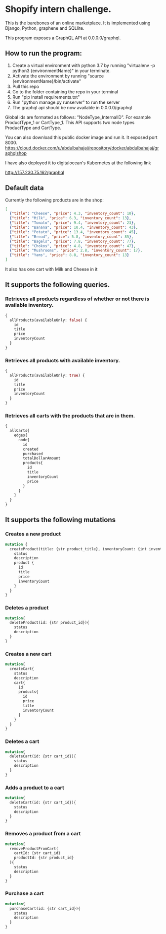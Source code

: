 # Shopify intern challenge.
This is the barebones of an online marketplace. It is implemented using Django, Python, graphene and SQLlite.

This program exposes a GraphQL API at 0.0.0.0/graphql.

## How to run the program:
1) Create a virtual environment with python 3.7 by running "virtualenv -p python3 {environmentName}" in your terminate.
2) Activate the environment by running "source {environmentName}/bin/activate"
3) Pull this repo
4) Go to the folder containing the repo in your terminal
5) Run "pip install requirements.txt"
6) Run "python manage.py runserver" to run the server
7) The graphql api should be now available in 0.0.0.0/graphql

Global ids are formated as follows: "NodeType_InternalID". For example ProductType_1 or CartType_1.
This API supports two node types ProductType and CartType.

You can also download this public docker image and run it. It exposed port 8000.
https://cloud.docker.com/u/abdulbahajaj/repository/docker/abdulbahajaj/graphqlshop

I have also deployed it to digitalocean's Kubernetes at the following link

http://157.230.75.162/graphql


## Default data
Currently the following products are in the shop:
```json
[
  {"title": "Cheese", "price": 4.3, "inventory_count": 10}, 
  {"title": "Milk", "price": 6.3, "inventory_count": 13}, 
  {"title": "Tomato", "price": 9.4, "inventory_count": 23}, 
  {"title": "Banana", "price": 10.4, "inventory_count": 43}, 
  {"title": "Potato", "price": 13.4, "inventory_count": 45}, 
  {"title": "Bread", "price": 5.8, "inventory_count": 85}, 
  {"title": "Bagels", "price": 7.8, "inventory_count": 77}, 
  {"title": "Chokos", "price": 4.8, "inventory_count": 47}, 
  {"title": "Mushrooms", "price": 2.8, "inventory_count": 17}, 
  {"title": "Yams", "price": 8.8, "inventory_count": 13}
]
```
It also has one cart with Milk and Cheese in it




## It supports the following queries.

### Retrieves all products regardless of whether or not there is available inventory.
```graphql
{
  allProducts(availableOnly: false) {
    id
    title
    price
    inventoryCount
  }
}
```

### Retrieves all products with available inventory.
```graphql
{
  allProducts(availableOnly: true) {
    id
    title
    price
    inventoryCount
  }
}
```

### Retrieves all carts with the products that are in them.
```graphql
{
  allCarts{
    edges{
      node{
        id
        created
        purchased
        totalDollarAmount
        products{
          id
          title
          inventoryCount
          price     
        }
      }
    }
  }
}
```

## It supports the following mutations

### Creates a new product
```graphql
mutation {
  createProduct(title: {str product_title}, inventoryCount: {int inventory_count}, price: { float product_price }) {
    status
    description
    product {
      id
      title
      price
      inventoryCount
    }
  }
}
```

### Deletes a product
```graphql
mutation{
  deleteProduct(id: {str product_id}){
    status
    description
  } 
}
```

### Creates a new cart
```graphql
mutation{
  createCart{
    status
    description
    cart{
      id
      products{
        id
        price
        title
        inventoryCount
      }
    }
  }
}
```

### Deletes a cart
```graphql
mutation{
  deleteCart(id: {str cart_id}){
    status
    description
  }
}
```

### Adds a product to a cart
```graphql
mutation{
  deleteCart(id: {str cart_id}){
    status
    description
  }
}
```

### Removes a product from a cart
```graphql
mutation{
  removeProductFromCart(
    cartId: {str cart_id}
    productId: {str product_id}
  ){
    status
    description
  }
}
```

### Purchase a cart
```graphql
mutation{
  purchaseCart(id: {str cart_id}){
    status
    description
  }
}
```

















